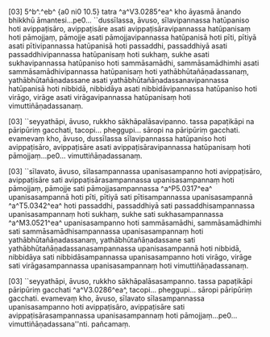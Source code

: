 [03] 5^b^.^eb^ {a0 ni0  10.5} tatra ^a^V3.0285^ea^ kho āyasmā ānando bhikkhū  āmantesi...pe0... ``dussīlassa, āvuso, sīlavipannassa  hatūpaniso hoti avippaṭisāro, avippaṭisāre asati  avippaṭisāravipannassa hatūpanisaṃ hoti pāmojjaṃ, pāmojje asati  pāmojjavipannassa hatūpanisā hoti pīti, pītiyā asati  pītivipannassa hatūpanisā hoti passaddhi, passaddhiyā asati  passaddhivipannassa hatūpanisaṃ hoti sukhaṃ, sukhe asati sukhavipannassa  hatūpaniso hoti sammāsamādhi, sammāsamādhimhi asati  sammāsamādhivipannassa hatūpanisaṃ hoti yathābhūtañāṇadassanaṃ,  yathābhūtañāṇadassane asati yathābhūtañāṇadassanavipannassa hatūpanisā  hoti nibbidā, nibbidāya asati nibbidāvipannassa hatūpaniso  hoti virāgo, virāge asati virāgavipannassa hatūpanisaṃ hoti  vimuttiñāṇadassanaṃ.

[03] ``seyyathāpi, āvuso, rukkho sākhāpalāsavipanno. tassa  papaṭikāpi na pāripūriṃ gacchati, tacopi... pheggupi... sāropi na  pāripūriṃ gacchati. evamevaṃ kho, āvuso, dussīlassa  sīlavipannassa hatūpaniso hoti avippaṭisāro, avippaṭisāre asati  avippaṭisāravipannassa hatūpanisaṃ hoti pāmojjaṃ...pe0...  vimuttiñāṇadassanaṃ.

[03] ``sīlavato, āvuso, sīlasampannassa upanisasampanno hoti  avippaṭisāro, avippaṭisāre sati avippaṭisārasampannassa  upanisasampannaṃ hoti pāmojjaṃ, pāmojje sati pāmojjasampannassa  ^a^P5.0317^ea^ upanisasampannā hoti pīti, pītiyā sati  pītisampannassa upanisasampannā ^a^T5.0342^ea^ hoti passaddhi, passaddhiyā sati  passaddhisampannassa upanisasampannaṃ hoti sukhaṃ, sukhe sati  sukhasampannassa ^a^M3.0521^ea^ upanisasampanno hoti sammāsamādhi, sammāsamādhimhi  sati sammāsamādhisampannassa upanisasampannaṃ hoti  yathābhūtañāṇadassanaṃ, yathābhūtañāṇadassane sati  yathābhūtañāṇadassanasampannassa upanisasampannā hoti nibbidā,  nibbidāya sati nibbidāsampannassa upanisasampanno hoti virāgo,  virāge sati virāgasampannassa upanisasampannaṃ hoti  vimuttiñāṇadassanaṃ.

[03] ``seyyathāpi, āvuso, rukkho sākhāpalāsasampanno. tassa  papaṭikāpi pāripūriṃ gacchati ^a^V3.0286^ea^, tacopi... pheggupi... sāropi  pāripūriṃ gacchati. evamevaṃ kho, āvuso, sīlavato sīlasampannassa  upanisasampanno hoti avippaṭisāro, avippaṭisāre sati  avippaṭisārasampannassa upanisasampannaṃ hoti pāmojjaṃ...pe0...  vimuttiñāṇadassana''nti. pañcamaṃ.